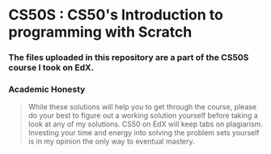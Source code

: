 # CS50S : CS50's Introduction to programming with Scratch
### The files uploaded in this repository are a part of the CS50S course I took on EdX. 
### Academic Honesty 
> While these solutions will help you to get through the course, please do your best to figure out a working solution yourself before taking a look at any of my solutions. CS50 on EdX will keep tabs on plagiarism. Investing your time and energy into solving the problem sets yourself is in my opinion the only way to eventual mastery.
